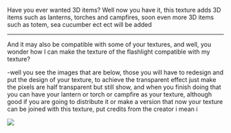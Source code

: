 Have you ever wanted 3D items? Well now you have it, this texture adds 3D items such as lanterns, torches and campfires, soon even more 3D items such as totem, sea cucumber ect ect will be added

---

And it may also be compatible with some of your textures, and well, you wonder how I can make the texture of the flashlight compatible with my texture?

-well you see the images that are below, those you will have to redesign and put the design of your texture, to achieve the transparent effect just make the pixels are half transparent but still show, and when you finish doing that you can have your lantern or torch or campfire as your texture, although good if you are going to distribute it or make a version that now your texture can be joined with this texture, put credits from the creator i mean i

![](https://r2.mcpedl.com/submissions/116655/images/3d-items--torchcampfire--lantern_2.png)